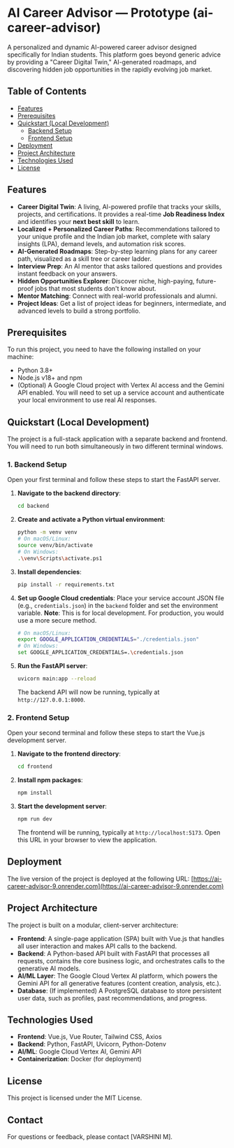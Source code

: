 # AI Career Advisor — Prototype (ai-career-advisor)

A personalized and dynamic AI-powered career advisor designed specifically for Indian students. This platform goes beyond generic advice by providing a "Career Digital Twin," AI-generated roadmaps, and discovering hidden job opportunities in the rapidly evolving job market.

## Table of Contents
- [Features](#features)
- [Prerequisites](#prerequisites)
- [Quickstart (Local Development)](#quickstart-local-development)
  - [Backend Setup](#backend-setup)
  - [Frontend Setup](#frontend-setup)
- [Deployment](#deployment)
- [Project Architecture](#project-architecture)
- [Technologies Used](#technologies-used)
- [License](#license)

## Features

* **Career Digital Twin**: A living, AI-powered profile that tracks your skills, projects, and certifications. It provides a real-time **Job Readiness Index** and identifies your **next best skill** to learn.
* **Localized + Personalized Career Paths**: Recommendations tailored to your unique profile and the Indian job market, complete with salary insights (LPA), demand levels, and automation risk scores.
* **AI-Generated Roadmaps**: Step-by-step learning plans for any career path, visualized as a skill tree or career ladder.
* **Interview Prep**: An AI mentor that asks tailored questions and provides instant feedback on your answers.
* **Hidden Opportunities Explorer**: Discover niche, high-paying, future-proof jobs that most students don't know about.
* **Mentor Matching**: Connect with real-world professionals and alumni.
* **Project Ideas**: Get a list of project ideas for beginners, intermediate, and advanced levels to build a strong portfolio.

## Prerequisites

To run this project, you need to have the following installed on your machine:
* Python 3.8+
* Node.js v18+ and npm
* (Optional) A Google Cloud project with Vertex AI access and the Gemini API enabled. You will need to set up a service account and authenticate your local environment to use real AI responses.

## Quickstart (Local Development)

The project is a full-stack application with a separate backend and frontend. You will need to run both simultaneously in two different terminal windows.

### 1. Backend Setup

Open your first terminal and follow these steps to start the FastAPI server.

1.  **Navigate to the backend directory**:
    ```bash
    cd backend
    ```

2.  **Create and activate a Python virtual environment**:
    ```bash
    python -m venv venv
    # On macOS/Linux:
    source venv/bin/activate
    # On Windows:
    .\venv\Scripts\activate.ps1
    ```

3.  **Install dependencies**:
    ```bash
    pip install -r requirements.txt
    ```

4.  **Set up Google Cloud credentials**: Place your service account JSON file (e.g., `credentials.json`) in the `backend` folder and set the environment variable. **Note**: This is for local development. For production, you would use a more secure method.
    ```bash
    # On macOS/Linux:
    export GOOGLE_APPLICATION_CREDENTIALS="./credentials.json"
    # On Windows:
    set GOOGLE_APPLICATION_CREDENTIALS=.\credentials.json
    ```

5.  **Run the FastAPI server**:
    ```bash
    uvicorn main:app --reload
    ```
    The backend API will now be running, typically at `http://127.0.0.1:8000`.

### 2. Frontend Setup

Open your second terminal and follow these steps to start the Vue.js development server.

1.  **Navigate to the frontend directory**:
    ```bash
    cd frontend
    ```

2.  **Install npm packages**:
    ```bash
    npm install
    ```

3.  **Start the development server**:
    ```bash
    npm run dev
    ```
    The frontend will be running, typically at `http://localhost:5173`. Open this URL in your browser to view the application.

## Deployment

The live version of the project is deployed at the following URL:
[https://ai-career-advisor-9.onrender.com](https://ai-career-advisor-9.onrender.com)

## Project Architecture

The project is built on a modular, client-server architecture:
* **Frontend**: A single-page application (SPA) built with Vue.js that handles all user interaction and makes API calls to the backend.
* **Backend**: A Python-based API built with FastAPI that processes all requests, contains the core business logic, and orchestrates calls to the generative AI models.
* **AI/ML Layer**: The Google Cloud Vertex AI platform, which powers the Gemini API for all generative features (content creation, analysis, etc.).
* **Database**: (If implemented) A PostgreSQL database to store persistent user data, such as profiles, past recommendations, and progress.

## Technologies Used

* **Frontend**: Vue.js, Vue Router, Tailwind CSS, Axios
* **Backend**: Python, FastAPI, Uvicorn, Python-Dotenv
* **AI/ML**: Google Cloud Vertex AI, Gemini API
* **Containerization**: Docker (for deployment)

## License

This project is licensed under the MIT License.

## Contact

For questions or feedback, please contact [VARSHINI M].